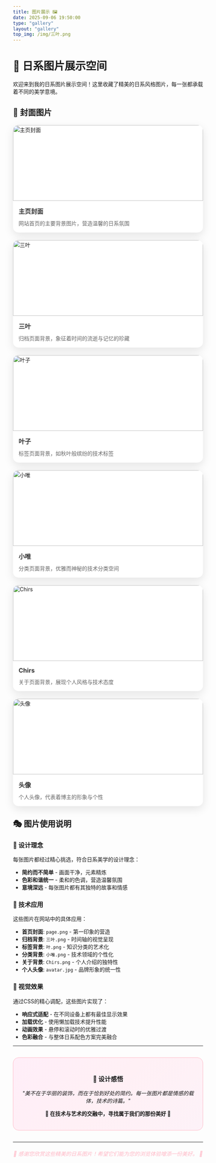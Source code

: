 ```yaml
---
title: 图片展示 🖼️
date: 2025-09-06 19:50:00
type: "gallery"
layout: "gallery"
top_img: /img/三叶.png
---
```


# 🎨 日系图片展示空间

欢迎来到我的日系图片展示空间！这里收藏了精美的日系风格图片，每一张都承载着不同的美学意境。

## 🌸 封面图片

<div style="display: grid; grid-template-columns: repeat(auto-fit, minmax(300px, 1fr)); gap: 20px; margin: 20px 0;">

<div style="background: white; border-radius: 15px; overflow: hidden; box-shadow: 0 8px 25px rgba(0,0,0,0.1); transition: transform 0.3s ease;">
<img src="/img/page.png" alt="主页封面" style="width: 100%; height: 200px; object-fit: cover;">
<div style="padding: 15px;">
<h3 style="margin: 0 0 10px 0; color: #333;">主页封面</h3>
<p style="margin: 0; color: #666; font-size: 14px;">网站首页的主要背景图片，营造温馨的日系氛围</p>
</div>
</div>

<div style="background: white; border-radius: 15px; overflow: hidden; box-shadow: 0 8px 25px rgba(0,0,0,0.1); transition: transform 0.3s ease;">
<img src="/img/三叶.png" alt="三叶" style="width: 100%; height: 200px; object-fit: cover;">
<div style="padding: 15px;">
<h3 style="margin: 0 0 10px 0; color: #333;">三叶</h3>
<p style="margin: 0; color: #666; font-size: 14px;">归档页面背景，象征着时间的流逝与记忆的珍藏</p>
</div>
</div>

<div style="background: white; border-radius: 15px; overflow: hidden; box-shadow: 0 8px 25px rgba(0,0,0,0.1); transition: transform 0.3s ease;">
<img src="/img/叶.png" alt="叶子" style="width: 100%; height: 200px; object-fit: cover;">
<div style="padding: 15px;">
<h3 style="margin: 0 0 10px 0; color: #333;">叶子</h3>
<p style="margin: 0; color: #666; font-size: 14px;">标签页面背景，如秋叶般缤纷的技术标签</p>
</div>
</div>

<div style="background: white; border-radius: 15px; overflow: hidden; box-shadow: 0 8px 25px rgba(0,0,0,0.1); transition: transform 0.3s ease;">
<img src="/img/小唯.png" alt="小唯" style="width: 100%; height: 200px; object-fit: cover;">
<div style="padding: 15px;">
<h3 style="margin: 0 0 10px 0; color: #333;">小唯</h3>
<p style="margin: 0; color: #666; font-size: 14px;">分类页面背景，优雅而神秘的技术分类空间</p>
</div>
</div>

<div style="background: white; border-radius: 15px; overflow: hidden; box-shadow: 0 8px 25px rgba(0,0,0,0.1); transition: transform 0.3s ease;">
<img src="/img/Chirs.png" alt="Chirs" style="width: 100%; height: 200px; object-fit: cover;">
<div style="padding: 15px;">
<h3 style="margin: 0 0 10px 0; color: #333;">Chirs</h3>
<p style="margin: 0; color: #666; font-size: 14px;">关于页面背景，展现个人风格与技术态度</p>
</div>
</div>

<div style="background: white; border-radius: 15px; overflow: hidden; box-shadow: 0 8px 25px rgba(0,0,0,0.1); transition: transform 0.3s ease;">
<img src="/img/avatar.jpg" alt="头像" style="width: 100%; height: 200px; object-fit: cover;">
<div style="padding: 15px;">
<h3 style="margin: 0 0 10px 0; color: #333;">头像</h3>
<p style="margin: 0; color: #666; font-size: 14px;">个人头像，代表着博主的形象与个性</p>
</div>
</div>

</div>

## 🎭 图片使用说明

### 🌸 设计理念
每张图片都经过精心挑选，符合日系美学的设计理念：
- **简约而不简单** - 画面干净，元素精炼
- **色彩和谐统一** - 柔和的色调，营造温馨氛围  
- **意境深远** - 每张图片都有其独特的故事和情感

### 🍃 技术应用
这些图片在网站中的具体应用：
- **首页封面**: `page.png` - 第一印象的营造
- **归档背景**: `三叶.png` - 时间轴的视觉呈现
- **标签背景**: `叶.png` - 知识分类的艺术化
- **分类背景**: `小唯.png` - 技术领域的个性化
- **关于背景**: `Chirs.png` - 个人介绍的独特性
- **个人头像**: `avatar.jpg` - 品牌形象的统一性

### 🎨 视觉效果
通过CSS的精心调配，这些图片实现了：
- **响应式适配** - 在不同设备上都有最佳显示效果
- **加载优化** - 使用懒加载技术提升性能
- **动画效果** - 悬停和滚动时的优雅过渡
- **色彩融合** - 与整体日系配色方案完美融合

---

<div style="text-align: center; margin: 30px 0; padding: 20px; background: linear-gradient(135deg, #ffeef8 0%, #fff0f5 50%, #fdf2f8 100%); border-radius: 15px; border: 1px solid #ffb7c5;">

### 🌿 设计感悟

*"美不在于华丽的装饰，而在于恰到好处的简约。每一张图片都是情感的载体，技术的诗篇。"*

**🌸 在技术与艺术的交融中，寻找属于我们的那份美好 🌸**

</div>

---

<div style="text-align: center; color: #ffb7c5; font-style: italic; margin: 20px 0;">

*🍵 感谢您欣赏这些精美的日系图片！希望它们能为您的浏览体验增添一份美好。* 🌸

</div>

